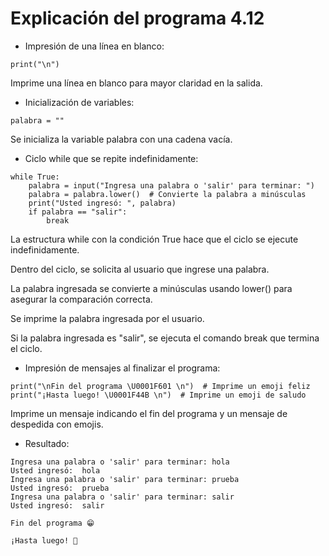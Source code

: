 # Explicación del programa 4.12
- Impresión de una línea en blanco:
```
print("\n")
```
Imprime una línea en blanco para mayor claridad en la salida.

- Inicialización de variables:
```
palabra = ""
```
Se inicializa la variable palabra con una cadena vacía.

- Ciclo while que se repite indefinidamente:
```
while True:
    palabra = input("Ingresa una palabra o 'salir' para terminar: ")
    palabra = palabra.lower()  # Convierte la palabra a minúsculas
    print("Usted ingresó: ", palabra)
    if palabra == "salir":
        break
```
La estructura while con la condición True hace que el ciclo se ejecute indefinidamente.

Dentro del ciclo, se solicita al usuario que ingrese una palabra.

La palabra ingresada se convierte a minúsculas usando lower() para asegurar la comparación correcta.

Se imprime la palabra ingresada por el usuario.

Si la palabra ingresada es "salir", se ejecuta el comando break que termina el ciclo.

- Impresión de mensajes al finalizar el programa:
```
print("\nFin del programa \U0001F601 \n")  # Imprime un emoji feliz
print("¡Hasta luego! \U0001F44B \n")  # Imprime un emoji de saludo
```
Imprime un mensaje indicando el fin del programa y un mensaje de despedida con emojis.

- Resultado:
```
Ingresa una palabra o 'salir' para terminar: hola
Usted ingresó:  hola
Ingresa una palabra o 'salir' para terminar: prueba
Usted ingresó:  prueba
Ingresa una palabra o 'salir' para terminar: salir
Usted ingresó:  salir

Fin del programa 😁 

¡Hasta luego! 👋
```
